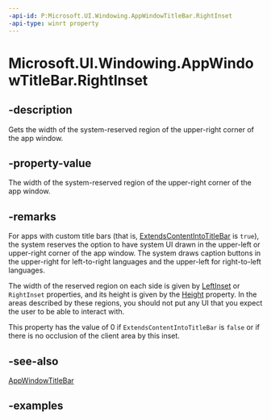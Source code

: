 ```yaml
---
-api-id: P:Microsoft.UI.Windowing.AppWindowTitleBar.RightInset
-api-type: winrt property
---
```


# Microsoft.UI.Windowing.AppWindowTitleBar.RightInset

<!--
public int RightInset { get; }
-->

## -description

Gets the width of the system-reserved region of the upper-right corner of the app window.

## -property-value

The width of the system-reserved region of the upper-right corner of the app window.

## -remarks

For apps with custom title bars (that is, [ExtendsContentIntoTitleBar](appwindowtitlebar_extendscontentintotitlebar.md) is `true`), the system reserves the option to have system UI drawn in the upper-left or upper-right corner of the app window. The system draws caption buttons in the upper-right for left-to-right languages and the upper-left for right-to-left languages.

The width of the reserved region on each side is given by [LeftInset](appwindowtitlebar_leftinset.md) or `RightInset` properties, and its height is given by the [Height](appwindowtitlebar_height.md) property. In the areas described by these regions, you should not put any UI that you expect the user to be able to interact with.

This property has the value of 0 if `ExtendsContentIntoTitleBar` is `false` or if there is no occlusion of the client area by this inset.

## -see-also

[AppWindowTitleBar](appwindowtitlebar.md)

## -examples
